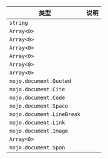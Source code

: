 | 类型 | 说明 |
|---|---|
| `string` |  |
| `Array<0>` |  |
| `Array<0>` |  |
| `Array<0>` |  |
| `Array<0>` |  |
| `Array<0>` |  |
| `Array<0>` |  |
| `mojo.document.Quoted` |  |
| `mojo.document.Cite` |  |
| `mojo.document.Code` |  |
| `mojo.document.Space` |  |
| `mojo.document.LineBreak` |  |
| `mojo.document.Link` |  |
| `mojo.document.Image` |  |
| `Array<0>` |  |
| `mojo.document.Span` |  |
